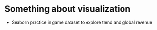 # Something about visualization

* Seaborn practice in game dataset to explore trend and global revenue
